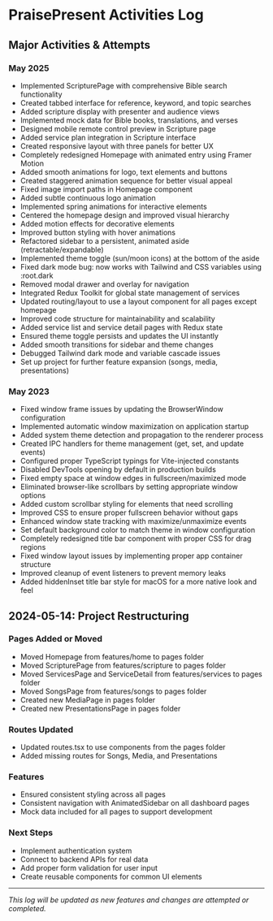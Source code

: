 # PraisePresent Activities Log

## Major Activities & Attempts

### May 2025

- Implemented ScripturePage with comprehensive Bible search functionality
- Created tabbed interface for reference, keyword, and topic searches
- Added scripture display with presenter and audience views
- Implemented mock data for Bible books, translations, and verses
- Designed mobile remote control preview in Scripture page
- Added service plan integration in Scripture interface
- Created responsive layout with three panels for better UX
- Completely redesigned Homepage with animated entry using Framer Motion
- Added smooth animations for logo, text elements and buttons
- Created staggered animation sequence for better visual appeal
- Fixed image import paths in Homepage component
- Added subtle continuous logo animation
- Implemented spring animations for interactive elements
- Centered the homepage design and improved visual hierarchy
- Added motion effects for decorative elements
- Improved button styling with hover animations
- Refactored sidebar to a persistent, animated aside (retractable/expandable)
- Implemented theme toggle (sun/moon icons) at the bottom of the aside
- Fixed dark mode bug: now works with Tailwind and CSS variables using :root.dark
- Removed modal drawer and overlay for navigation
- Integrated Redux Toolkit for global state management of services
- Updated routing/layout to use a layout component for all pages except homepage
- Improved code structure for maintainability and scalability
- Added service list and service detail pages with Redux state
- Ensured theme toggle persists and updates the UI instantly
- Added smooth transitions for sidebar and theme changes
- Debugged Tailwind dark mode and variable cascade issues
- Set up project for further feature expansion (songs, media, presentations)

### May 2023

- Fixed window frame issues by updating the BrowserWindow configuration
- Implemented automatic window maximization on application startup
- Added system theme detection and propagation to the renderer process
- Created IPC handlers for theme management (get, set, and update events)
- Configured proper TypeScript typings for Vite-injected constants
- Disabled DevTools opening by default in production builds
- Fixed empty space at window edges in fullscreen/maximized mode
- Eliminated browser-like scrollbars by setting appropriate window options
- Added custom scrollbar styling for elements that need scrolling
- Improved CSS to ensure proper fullscreen behavior without gaps
- Enhanced window state tracking with maximize/unmaximize events
- Set default background color to match theme in window configuration
- Completely redesigned title bar component with proper CSS for drag regions
- Fixed window layout issues by implementing proper app container structure
- Improved cleanup of event listeners to prevent memory leaks
- Added hiddenInset title bar style for macOS for a more native look and feel

## 2024-05-14: Project Restructuring

### Pages Added or Moved
- Moved Homepage from features/home to pages folder
- Moved ScripturePage from features/scripture to pages folder
- Moved ServicesPage and ServiceDetail from features/services to pages folder
- Moved SongsPage from features/songs to pages folder 
- Created new MediaPage in pages folder
- Created new PresentationsPage in pages folder

### Routes Updated
- Updated routes.tsx to use components from the pages folder
- Added missing routes for Songs, Media, and Presentations

### Features
- Ensured consistent styling across all pages
- Consistent navigation with AnimatedSidebar on all dashboard pages
- Mock data included for all pages to support development

### Next Steps
- Implement authentication system
- Connect to backend APIs for real data
- Add proper form validation for user input
- Create reusable components for common UI elements

---

_This log will be updated as new features and changes are attempted or completed._ 